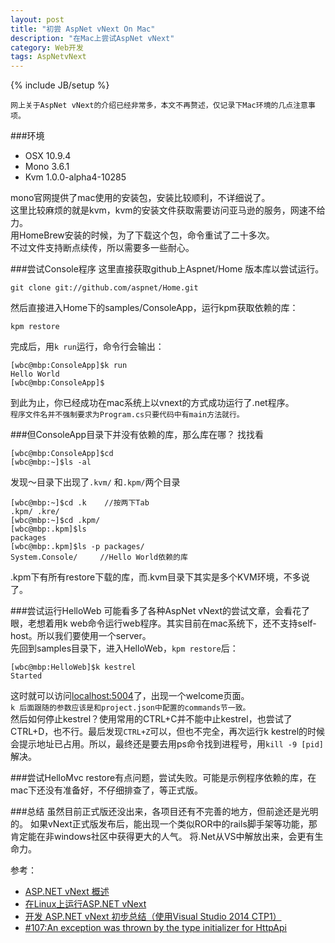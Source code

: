```yaml
---
layout: post
title: "初尝 AspNet vNext On Mac"
description: "在Mac上尝试AspNet vNext"
category: Web开发
tags: AspNetvNext
---
```

{% include JB/setup %}

`网上关于AspNet vNext的介绍已经非常多，本文不再赘述，仅记录下Mac环境的几点注意事项。`

###环境
* OSX 10.9.4
* Mono 3.6.1
* Kvm 1.0.0-alpha4-10285

mono官网提供了mac使用的安装包，安装比较顺利，不详细说了。  
这里比较麻烦的就是kvm，kvm的安装文件获取需要访问亚马逊的服务，网速不给力。  
用HomeBrew安装的时候，为了下载这个包，命令重试了二十多次。  
不过文件支持断点续传，所以需要多一些耐心。

###尝试Console程序
这里直接获取github上Aspnet/Home 版本库以尝试运行。

	git clone git://github.com/aspnet/Home.git

然后直接进入Home下的samples/ConsoleApp，运行kpm获取依赖的库：

	kpm restore

完成后，用` k run `运行，命令行会输出：

	[wbc@mbp:ConsoleApp]$k run
	Hello World
	[wbc@mbp:ConsoleApp]$

到此为止，你已经成功在mac系统上以vnext的方式成功运行了.net程序。  
`程序文件名并不强制要求为Program.cs只要代码中有main方法就行。`

###但ConsoleApp目录下并没有依赖的库，那么库在哪？
找找看

	[wbc@mbp:ConsoleApp]$cd
	[wbc@mbp:~]$ls -al

发现～目录下出现了` .kvm/ ` 和` .kpm/ `两个目录

	[wbc@mbp:~]$cd .k    //按两下Tab
	.kpm/ .kre/ 
	[wbc@mbp:~]$cd .kpm/
	[wbc@mbp:.kpm]$ls
	packages
	[wbc@mbp:.kpm]$ls -p packages/
	System.Console/		//Hello World依赖的库

.kpm下有所有restore下载的库，而.kvm目录下其实是多个KVM环境，不多说了。

###尝试运行HelloWeb
可能看多了各种AspNet vNext的尝试文章，会看花了眼，老想着用k web命令运行web程序。其实目前在mac系统下，还不支持self-host。所以我们要使用一个server。  
先回到samples目录下，进入HelloWeb，`kpm restore`后：
	
	[wbc@mbp:HelloWeb]$k kestrel
	Started

这时就可以访问[localhost:5004](http://localhost:5004)了，出现一个welcome页面。  
`k 后面跟随的参数应该是和project.json中配置的commands节一致。`  
然后如何停止kestrel？使用常用的CTRL+C并不能中止kestrel，也尝试了CTRL+D，也不行。最后发现`CTRL+Z`可以，但也不完全，再次运行k kestrel的时候会提示地址已占用。所以，最终还是要去用ps命令找到进程号，用`kill -9 [pid]` 解决。

###尝试HelloMvc
restore有点问题，尝试失败。可能是示例程序依赖的库，在mac下还没有准备好，不仔细排查了，等正式版。

###总结
虽然目前正式版还没出来，各项目还有不完善的地方，但前途还是光明的。
如果vNext正式版发布后，能出现一个类似ROR中的rails脚手架等功能，那肯定能在非windows社区中获得更大的人气。
将.Net从VS中解放出来，会更有生命力。

参考：

* [ASP.NET vNext 概述](http://www.cnblogs.com/shanyou/p/3764070.html)
* [在Linux上运行ASP.NET vNext](http://www.cnblogs.com/sjyforg/p/3807038.html)
* [开发 ASP.NET vNext 初步总结（使用Visual Studio 2014 CTP1）](http://www.cnblogs.com/kvspas/p/asp-net-mvc6-vnext.html)
* [#107:An exception was thrown by the type initializer for HttpApi](https://github.com/aspnet/Home/issues/107)


